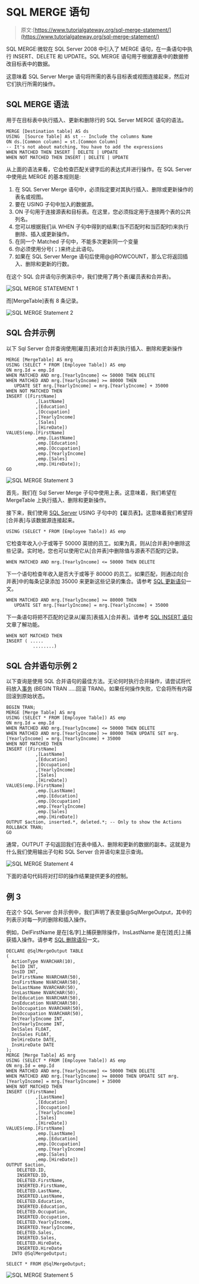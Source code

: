 # SQL MERGE 语句

> 原文:[https://www.tutorialgateway.org/sql-merge-statement/](https://www.tutorialgateway.org/sql-merge-statement/)

SQL MERGE:微软在 SQL Server 2008 中引入了 MERGE 语句，在一条语句中执行 INSERT、DELETE 和 UPDATE。SQL MERGE 语句用于根据源表中的数据修改目标表中的数据。

这意味着 SQL Server Merge 语句将所需的表与目标表或视图连接起来，然后对它们执行所需的操作。

## SQL MERGE 语法

用于在目标表中执行插入、更新和删除行的 SQL Server MERGE 语句的语法。

```
MERGE [Destination table] AS ds
USING  [Source Table] AS st -- Include the columns Name
ON ds.[Common column] = st.[Common Column]
-- It's not about matching, You have to add the expressions
WHEN MATCHED THEN INSERT | DELETE | UPDATE
WHEN NOT MATCHED THEN INSERT | DELETE | UPDATE 
```

从上面的语法来看，它会检查匹配关键字后的表达式并进行操作。在 SQL Server 中使用此 MERGE 的基本规则是:

1.  在 SQL Server Merge 语句中，必须指定要对其执行插入、删除或更新操作的表名或视图。
2.  要在 USING 子句中加入的数据源。
3.  ON 子句用于连接源表和目标表。在这里，您必须指定用于连接两个表的公共列名。
4.  您可以根据我们从 WHEN 子句中得到的结果(当不匹配时和当匹配时)来执行删除、插入或更新操作。
5.  在同一个 Matched 子句中，不能多次更新同一个变量
6.  你必须使用分号(；)来终止此语句。
7.  如果在 SQL Server Merge 语句后使用@@ROWCOUNT，那么它将返回插入、删除和更新的行数。

在这个 SQL 合并语句示例演示中，我们使用了两个表(雇员表和合并表)。

![SQL MERGE STATEMENT 1](img/8e88d9a3f44b31e38c0fbd081d67faf8.png)

而[MergeTable]表有 8 条记录。

![SQL MERGE Statement 2](img/20b5910a85f772421025b744599dcdf8.png)

## SQL 合并示例

以下 Sql Server 合并查询使用[雇员]表对[合并表]执行插入、删除和更新操作

```
MERGE [MergeTable] AS mrg
USING (SELECT * FROM [Employee Table]) AS emp
ON mrg.Id = emp.Id
WHEN MATCHED AND mrg.[YearlyIncome] <= 50000 THEN DELETE
WHEN MATCHED AND mrg.[YearlyIncome] >= 80000 THEN 
   UPDATE SET mrg.[YearlyIncome] = mrg.[YearlyIncome] + 35000
WHEN NOT MATCHED THEN
INSERT ([FirstName]
           ,[LastName]
           ,[Education]
           ,[Occupation]
           ,[YearlyIncome]
           ,[Sales]
           ,[HireDate])
VALUES(emp.[FirstName]
           ,emp.[LastName]
           ,emp.[Education]
           ,emp.[Occupation]
           ,emp.[YearlyIncome]
           ,emp.[Sales]
           ,emp.[HireDate]);
GO
```

![SQL MERGE Statement 3](img/c19d8597f98491596a317a67506de199.png)

首先，我们在 Sql Server Merge 子句中使用上表。这意味着，我们希望在 MergeTable 上执行插入、删除和更新操作。

接下来，我们使用 [SQL Server](https://www.tutorialgateway.org/sql/) USING 子句中的【雇员表】。这意味着我们希望将[合并表]与该数据源连接起来。

```
USING (SELECT * FROM [Employee Table]) AS emp
```

它检查年收入小于或等于 50000 英镑的员工。如果为真，则从[合并表]中删除这些记录。实时地，您也可以使用它从[合并表]中删除值与源表不匹配的记录。

```
WHEN MATCHED AND mrg.[YearlyIncome] <= 50000 THEN DELETE
```

下一个语句检查年收入是否大于或等于 80000 的员工。如果匹配，则通过向[合并表]中的每条记录添加 35000 来更新这些记录的集合。请参考 [SQL 更新语句](https://www.tutorialgateway.org/sql-update-statement/)一文。

```
WHEN MATCHED AND mrg.[YearlyIncome] >= 80000 THEN 
   UPDATE SET mrg.[YearlyIncome] = mrg.[YearlyIncome] + 35000
```

下一条语句将把不匹配的记录从[雇员]表插入[合并表]。请参考 [SQL INSERT 语句](https://www.tutorialgateway.org/sql-insert-statement/)文章了解功能。

```
WHEN NOT MATCHED THEN
INSERT ( .....
          ........)
```

## SQL 合并语句示例 2

以下查询是使用 SQL 合并语句的最佳方法。无论何时执行合并操作，请尝试将代码放入[事务](https://www.tutorialgateway.org/sql-transaction/) (BEGIN TRAN …..回滚 TRAN)。如果任何操作失败，它会将所有内容回滚到原始状态。

```
BEGIN TRAN;
MERGE [Merge Table] AS mrg
USING (SELECT * FROM [Employee Table]) AS emp
ON mrg.Id = emp.Id
WHEN MATCHED AND mrg.[YearlyIncome] <= 50000 THEN DELETE
WHEN MATCHED AND mrg.[YearlyIncome] >= 80000 THEN UPDATE SET mrg.[YearlyIncome] = mrg.[YearlyIncome] + 35000
WHEN NOT MATCHED THEN
INSERT ([FirstName]
           ,[LastName]
           ,[Education]
           ,[Occupation]
           ,[YearlyIncome]
           ,[Sales]
           ,[HireDate])
VALUES(emp.[FirstName]
           ,emp.[LastName]
           ,emp.[Education]
           ,emp.[Occupation]
           ,emp.[YearlyIncome]
           ,emp.[Sales]
           ,emp.[HireDate])
OUTPUT $action, inserted.*, deleted.*; -- Only to show the Actions 
ROLLBACK TRAN;
GO
```

通常，OUTPUT 子句返回我们在表中插入、删除和更新的数据的副本。这就是为什么我们使用输出子句和 SQL Server 合并语句来显示查询。

![SQL MERGE Statement 4](img/9c2cfbcc78e2a4a0bb4297d855b74b58.png)

下面的语句代码将对打印的操作结果提供更多的控制。

## 例 3

在这个 SQL Server 合并示例中，我们声明了表变量@SqlMergeOutput，其中的列表示对每一列的删除和插入操作。

例如，DelFirstName 是在[名字]上捕获删除操作，InsLastName 是在[姓氏]上捕获插入操作。请参考 [SQL 删除语句](https://www.tutorialgateway.org/sql-delete-statement/)一文。

```
DECLARE @SqlMergeOutput TABLE
(
  ActionType NVARCHAR(10),
  DelID INT,
  InsID INT,
  DelFirstName NVARCHAR(50),
  InsFirstName NVARCHAR(50),
  DelLastName NVARCHAR(50),
  InsLastName NVARCHAR(50),
  DelEducation NVARCHAR(50),
  InsEducation NVARCHAR(50),  
  DelOccupation NVARCHAR(50),
  InsOccupation NVARCHAR(50),
  DelYearlyIncome INT,
  InsYearlyIncome INT,
  DelSales FLOAT,
  InsSales FLOAT,
  DelHireDate DATE,
  InsHireDate DATE
);
MERGE [Merge Table] AS mrg
USING (SELECT * FROM [Employee Table]) AS emp
ON mrg.Id = emp.Id
WHEN MATCHED AND mrg.[YearlyIncome] <= 50000 THEN DELETE
WHEN MATCHED AND mrg.[YearlyIncome] >= 80000 THEN UPDATE SET mrg.[YearlyIncome] = mrg.[YearlyIncome] + 35000
WHEN NOT MATCHED THEN
INSERT ([FirstName]
           ,[LastName]
           ,[Education]
           ,[Occupation]
           ,[YearlyIncome]
           ,[Sales]
           ,[HireDate])
VALUES(emp.[FirstName]
           ,emp.[LastName]
           ,emp.[Education]
           ,emp.[Occupation]
           ,emp.[YearlyIncome]
           ,emp.[Sales]
           ,emp.[HireDate])
OUTPUT $action,  
    DELETED.ID,
    INSERTED.ID,
    DELETED.FirstName,
    INSERTED.FirstName,
    DELETED.LastName,
    INSERTED.LastName,
    DELETED.Education,
    INSERTED.Education,
    DELETED.Occupation,
    INSERTED.Occupation,
    DELETED.YearlyIncome,
    INSERTED.YearlyIncome,
    DELETED.Sales,
    INSERTED.Sales,
    DELETED.HireDate,
    INSERTED.HireDate 
  INTO @SqlMergeOutput;

SELECT * FROM @SqlMergeOutput;
```

![SQL MERGE Statement 5](img/4cef3e8939a671ea9aa55507afcc1763.png)